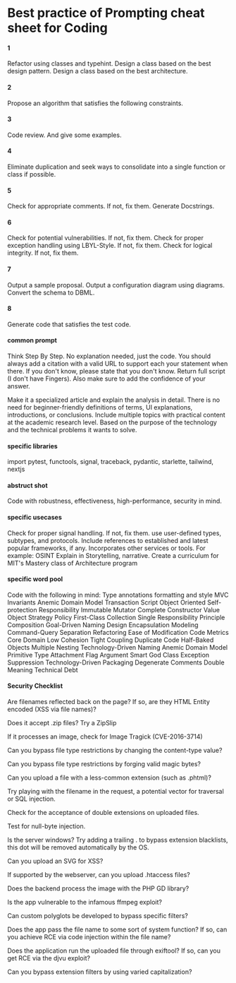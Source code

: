 # Best practice of Prompting cheat sheet for Coding

#### 1
Refactor using classes and typehint. 
Design a class based on the best design pattern.
Design a class based on the best architecture.


#### 2
Propose an algorithm that satisfies the following constraints.


#### 3
Code review.
And give some examples.


#### 4
Eliminate duplication and seek ways to consolidate into a single function or class if possible.


#### 5
Check for appropriate comments. If not, fix them.
Generate Docstrings.


#### 6
Check for potential vulnerabilities. If not, fix them.
Check for proper exception handling using LBYL-Style. If not, fix them.
Check for logical integrity. If not, fix them.


#### 7
Output a sample proposal.
Output a configuration diagram using diagrams.
Convert the schema to DBML. 



#### 8
Generate code that satisfies the test code. 



#### common prompt
Think Step By Step.
No explanation needed, just the code.
You should always add a citation with a valid URL to support each your statement when there.
If you don't know, please state that you don't know.
Return full script (I don't have Fingers).
Also make sure to add the confidence of your answer.

Make it a specialized article and explain the analysis in detail.
There is no need for beginner-friendly definitions of terms, UI explanations, introductions, or conclusions.
Include multiple topics with practical content at the academic research level.
Based on the purpose of the technology and the technical problems it wants to solve.


#### specific libraries
import pytest, functools, signal, traceback, pydantic, starlette, tailwind, nextjs

#### abstruct shot
Code with robustness, effectiveness, high-performance, security in mind.

#### specific usecases
Check for proper signal handling. If not, fix them.
use user-defined types, subtypes, and protocols.
Include references to established and latest popular frameworks, if any.
Incorporates other services or tools. For example: OSINT
Explain in Storytelling, narrative.
Create a curriculum for MIT's Mastery class of Architecture program


#### specific word pool
Code with the following in mind:
  Type annotations
  formatting and style
  MVC
  Invariants
  Anemic Domain Model
  Transaction Script
  Object Oriented
  Self-protection Responsibility
  Immutable
  Mutator
  Complete Constructor
  Value Object
  Strategy
  Policy
  First-Class Collection
  Single Responsibility Principle
  Composition
  Goal-Driven Naming Design
  Encapsulation
  Modeling
  Command-Query Separation
  Refactoring
  Ease of Modification
  Code Metrics
  Core Domain
  Low Cohesion
  Tight Coupling
  Duplicate Code
  Half-Baked Objects
  Multiple Nesting
  Technology-Driven Naming
  Anemic Domain Model
  Primitive Type Attachment
  Flag Argument
  Smart
  God Class
  Exception Suppression
  Technology-Driven Packaging
  Degenerate Comments
  Double Meaning
  Technical Debt


#### Security Checklist
Are filenames reflected back on the page? If so, are they HTML Entity encoded (XSS via file names)?

Does it accept .zip files? Try a ZipSlip

If it processes an image, check for Image Tragick (CVE-2016-3714)

Can you bypass file type restrictions by changing the content-type value?

Can you bypass file type restrictions by forging valid magic bytes?

Can you upload a file with a less-common extension (such as .phtml)?

Try playing with the filename in the request, a potential vector for traversal or SQL injection.

Check for the acceptance of double extensions on uploaded files.

Test for null-byte injection.

Is the server windows? Try adding a trailing . to bypass extension blacklists, this dot will be removed automatically by the OS.

Can you upload an SVG for XSS?

If supported by the webserver, can you upload .htaccess files?

Does the backend process the image with the PHP GD library?

Is the app vulnerable to the infamous ffmpeg exploit?

Can custom polyglots be developed to bypass specific filters?

Does the app pass the file name to some sort of system function? If so, can you achieve RCE via code injection within the file name?

Does the application run the uploaded file through exiftool? If so, can you get RCE via the djvu exploit?

Can you bypass extension filters by using varied capitalization?

